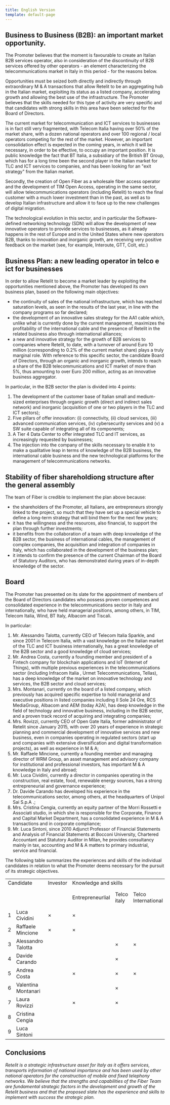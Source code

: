 ```yaml
---
title: English Version
template: default-page
---
```


## Business to Business (B2B): an important market opportunity.

The Promoter believes that the moment is favourable to create an Italian B2B services operator, also in consideration of the discontinuity of B2B services offered by other operators - an element characterizing the telecommunications market in Italy in this period - for the reasons below.

Opportunities must be seized both directly and indirectly through extraordinary M & A transactions that allow Retelit to be an aggregating hub in the Italian market, exploiting its status as a listed company, accelerating growth and allowing the best use of the infrastructure. The Promoter believes that the skills needed for this type of activity are very specific and that candidates with strong skills in this area have been selected for the Board of Directors.

The current market for telecommunication and ICT services to businesses is in fact still very fragmented, with Telecom Italia having over 50% of the market share, with a dozen national operators and over 100 regional / local operators competing for the rest of the market. However, an important consolidation effect is expected in the coming years, in which it will be necessary, in order to be effective, to occupy an important position. It is public knowledge the fact that BT Italia, a subsidiary of the British BT Group, which has for a long time been the second player in the Italian market for TLC and ICT services to companies, and has been looking for an "exit strategy" from the Italian market.

Secondly, the creation of Open Fiber as a wholesale fiber access operator and the development of TIM Open Access, operating in the same sector, will allow telecommunications operators (including Retelit) to reach the final customer with a much lower investment than in the past, as well as to develop Italian infrastructure and allow it to face up to the new challenges of digital migration.

The technological evolution in this sector, and in particular the Software-defined networking technology (SDN) will allow the development of new innovative operators to provide services to businesses, as it already happens in the rest of Europe and in the United States where new operators B2B, thanks to innovation and inorganic growth, are receiving very positive feedback on the market (see, for example, Interoute, GTT, Colt, etc.)

## Business Plan: a new leading operator in telco e ict for businesses

In order to allow Retelit to become a market leader by exploiting the opportunities mentioned above, the Promoter has developed its own business plan, based on the following main objectives:

* the continuity of sales of the national infrastructure, which has reached saturation levels, as seen in the results of the last year, in line with the company programs so far declared;
* the development of an innovative sales strategy for the AA1 cable which, unlike what is currently done by the current management, maximizes the profitability of the international cable and the presence of Retelit in the related business also through international alliances;
* a new and innovative strategy for the growth of B2B services to companies where Retelit, to date, with a turnover of around Euro 10 million (corresponding to 0.2% of the current market share) plays a truly marginal role. With reference to this specific sector, the candidate Board of Directors, through an organic and inorganic growth, intends to reach a share of the B2B telecommunications and ICT market of more than 5%, thus amounting to over Euro 200 million, acting as an innovative business aggregator.

In particular, in the B2B sector the plan is divided into 4 points:

1. The development of the customer base of Italian small and medium-sized enterprises through organic growth (direct and indirect sales network) and inorganic (acquisition of one or two players in the TLC and ICT sectors);
2. Five pillars of offer innovation: (i) connectivity, (ii) cloud services, (iii) advanced communication services, (iv) cybersecurity services and (v) a SW suite capable of integrating all of its components;
3. A Tier 4 Data Center to offer integrated TLC and IT services, as increasingly requested by businesses;
4. The injection into the company of the skills necessary to enable it to make a qualitative leap in terms of knowledge of the B2B business, the international cable business and the new technological platforms for the management of telecommunications networks.

## Stability of fiber shareholdiong structure after the general assembly

The team of Fiber is credible to implement the plan above because:

* the shareholders of the Promoter, all Italians, are entrepreneurs strongly linked to the project, so much that they have set up a special vehicle to define a long-term strategy that will bind them for the next few years;
* it has the willingness and the resources, also financial, to support the plan through further investments;
* it benefits from the collaboration of a team with deep knowledge of the B2B sector, the business of international cables, the management of complex companies, the acquisition and integration of companies in Italy, which has collaborated in the development of the business plan;
* it intends to confirm the presence of the current Chairman of the Board of Statutory Auditors, who has demonstrated during years of in-depth knowledge of the sector.

## Board

The Promoter has presented on its slate for the appointment of members of the Board of Directors candidates who possess proven competences and consolidated experience in the telecommunications sector in Italy and internationally, who have held managerial positions, among others, in TIM, Telecom Italia, Wind, BT Italy, Albacom and Tiscali.

In particular:

1. Mr. Alessandro Talotta, currently CEO of Telecom Italia Sparkle, and since 2001 in Telecom Italia, with a vast knowledge on the Italian market of the TLC and ICT business internationally, has a great knowledge of the B2B sector and a good knowledge of cloud services;
2. Mr. Andrea Costa, currently a founding member and president of a Fintech company for blockchain applications and IoT (Internet of Things), with multiple previous experiences in the telecommunications sector (including Infracom Italia , Urmet Telecommunications, Tellas), has a deep knowledge of the market on innovative technology and services, the B2B sector and cloud services;
3. Mrs. Montanari, currently on the board of a listed company, which previously has acquired specific expertise to hold managerial and executive positions in listed companies including Il Sole 24 Ore, RCS MediaGroup, Albacom and AEM (today A2A), has deep knowledge in the field of technology and innovative business, including in the B2B sector, and a proven track record of acquiring and integrating companies;
4. Mrs. Rovizzi, currently CEO of Open Gate Italia, former administrator of Retelit since January 2015, with over 20 years of experience in strategic planning and commercial development of innovative services and new business, even in companies operating in regulated sectors (start up and companies with extensive diversification and digital transformation projects), as well as experience in M ​​& A;
5. Mr. Raffaele Mincione, currently a founding member and managing director of WRM Group, an asset management and advisory company for institutional and professional investors, has important M & A knowledge in Italy and abroad;
6. Mr. Luca Cividini, currently a director in companies operating in the construction, real estate, food, renewable energy sources, has a strong entrepreneurial and governance experience;
7. Dr. Davide Carando has developed his experience in the telecommunications sector, among others, at the headquarters of Unipol Sai S.p.A .;
8. Mrs. Cristina Cengia, currently an equity partner of the Morri Rossetti e Associati studio, in which she is responsible for the Corporate, Finance and Capital Market Department, has a consolidated experience in M ​​& A transactions and in corporate compliance;
9. Mr. Luca Sintoni, since 2010 Adjunct Professor of Financial Statements and Analysis of Financial Statements at Bocconi University, Chartered Accountant and Statutory Auditor in Milan, he provides consultancy mainly in tax, accounting and M & A matters to primary industrial, service and financial.

The following table summarizes the experiences and skills of the individual candidates in relation to what the Promoter deems necessary for the pursuit of its strategic objectives.

<table>

<tr>

<td colspan="2">Candidate</td>

<td>Investor</td>

<td colspan="7">Knowledge and skills</td>

</tr>

<tr>

<td></td>

<td></td>

<td></td>

<td>Entrepreneurlial</td>

<td>Telco italy</td>

<td>Telco International</td>

<td>M&A</td>

<td>Governance</td>

<td>Legal / Compliance / Regulation</td>

<td>IFRS</td>

</tr>

<tr>

<td>1</td>

<td>Luca Cividini</td>

<td>×</td>

<td>×</td>

<td></td>

<td></td>

<td></td>

<td>×</td>

<td></td>

<td></td>

</tr>

<tr>

<td>2</td>

<td>Raffaele Mincione</td>

<td>×</td>

<td>×</td>

<td></td>

<td></td>

<td>×</td>

<td>×</td>

<td></td>

<td></td>

</tr>

<tr>

<td>3</td>

<td>Alessandro Talotta</td>

<td></td>

<td></td>

<td>×</td>

<td>×</td>

<td>×</td>

<td>×</td>

<td></td>

<td></td>

</tr>

<tr>

<td>4</td>

<td>Davide Carando</td>

<td></td>

<td></td>

<td>×</td>

<td></td>

<td></td>

<td></td>

<td></td>

<td></td>

</tr>

<tr>

<td>5</td>

<td>Andrea Costa</td>

<td></td>

<td>×</td>

<td>×</td>

<td>×</td>

<td>×</td>

<td>×</td>

<td>×</td>

<td></td>

</tr>

<tr>

<td>6</td>

<td>Valentina Montanari</td>

<td></td>

<td></td>

<td>×</td>

<td></td>

<td>×</td>

<td>×</td>

<td></td>

<td>×</td>

</tr>

<tr>

<td>7</td>

<td>Laura Rovizzi</td>

<td></td>

<td>×</td>

<td>×</td>

<td></td>

<td>×</td>

<td>×</td>

<td>×</td>

<td></td>

</tr>

<tr>

<td>8</td>

<td>Cristina Cengia</td>

<td></td>

<td></td>

<td></td>

<td></td>

<td>×</td>

<td>×</td>

<td>×</td>

<td></td>

</tr>

<tr>

<td>9</td>

<td>Luca Sintoni</td>

<td></td>

<td></td>

<td></td>

<td></td>

<td>×</td>

<td>×</td>

<td></td>

<td>×</td>

</tr>

</table>

## Conclusions

_Retelit is a strategic infrastructure asset for Italy as it offers services, transports information of national importance and has been used by other national operators for the construction of mobile and fixed telephony networks. We believe that the strengths and capabilities of the Fiber Team are fundamental strategic factors in the development and growth of the Retelit business and that the proposed slate has the experience and skills to implement with success the strategic plan._
